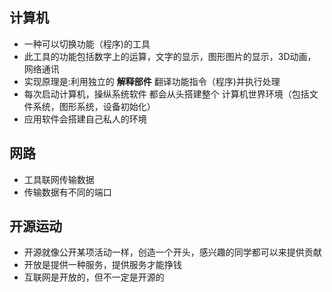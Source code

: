 


## 计算机

- 一种可以切换功能（程序)的工具
- 此工具的功能包括数字上的运算，文字的显示，图形图片的显示，3D动画，网络通讯
- 实现原理是:利用独立的 **解释部件** 翻译功能指令（程序)并执行处理
- 每次启动计算机，操纵系统软件 都会从头搭建整个 计算机世界环境（包括文件系统，图形系统，设备初始化）
- 应用软件会搭建自己私人的环境

## 网路

- 工具联网传输数据
- 传输数据有不同的端口

## 开源运动

- 开源就像公开某项活动一样，创造一个开头，感兴趣的同学都可以来提供贡献
- 开放是提供一种服务，提供服务才能挣钱
- 互联网是开放的，但不一定是开源的